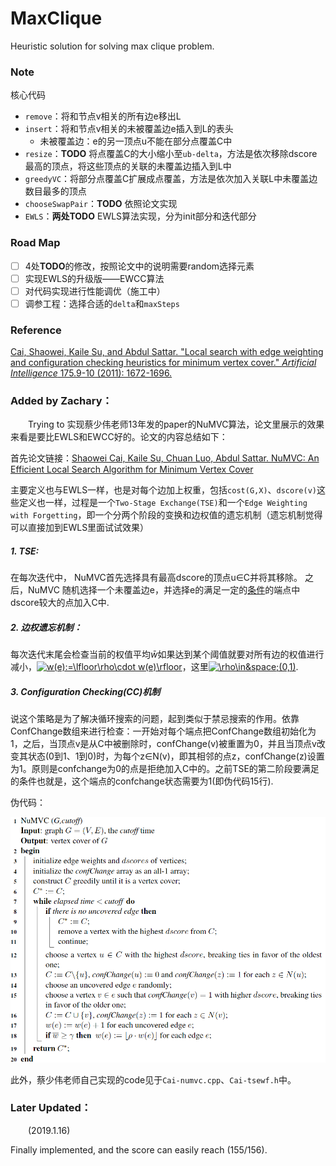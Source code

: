 # MaxClique
Heuristic solution for solving max clique problem.

### Note

核心代码

- `remove`：将和节点v相关的所有边e移出L
- `insert`：将和节点v相关的未被覆盖边e插入到L的表头
  - 未被覆盖边：e的另一顶点u不能在部分点覆盖C中
- `resize`：**TODO** 将点覆盖C的大小缩小至`ub-delta`，方法是依次移除dscore最高的顶点，将这些顶点的关联的未覆盖边插入到L中
- `greedyVC`：将部分点覆盖C扩展成点覆盖，方法是依次加入关联L中未覆盖边数目最多的顶点
- `chooseSwapPair`：**TODO** 依照论文实现
- `EWLS`：**两处TODO** EWLS算法实现，分为init部分和迭代部分

### Road Map

- [ ] 4处**TODO**的修改，按照论文中的说明需要random选择元素
- [ ] 实现EWLS的升级版——EWCC算法
- [ ] 对代码实现进行性能调优（施工中）
- [ ] 调参工程：选择合适的`delta`和`maxSteps`

### Reference

[Cai, Shaowei, Kaile Su, and Abdul Sattar. "Local search with edge weighting and configuration checking heuristics for minimum vertex cover." *Artificial Intelligence* 175.9-10 (2011): 1672-1696.](https://www.sciencedirect.com/science/article/pii/S0004370211000427)


### Added by Zachary：

&emsp;&emsp;Trying to 实现蔡少伟老师13年发的paper的NuMVC算法，论文里展示的效果来看是要比EWLS和EWCC好的。论文的内容总结如下：

首先论文链接：[Shaowei Cai, Kaile Su, Chuan Luo, Abdul Sattar. NuMVC: An Efficient Local Search Algorithm for Minimum Vertex Cover](https://arxiv.org/abs/1402.0584)

主要定义也与EWLS一样，也是对每个边加上权重，包括`cost(G,X)`、`dscore(v)`这些定义也一样，过程是一个`Two-Stage Exchange(TSE)`和一个`Edge Weighting with Forgetting`，即一个分两个阶段的变换和边权值的遗忘机制（遗忘机制觉得可以直接加到EWLS里面试试效果）

##### 1. TSE:
在每次迭代中， NuMVC首先选择具有最高dscore的顶点u∈C并将其移除。 之后，NuMVC 随机选择一个未覆盖边e，并选择e的满足一定的[条件](#1)的端点中dscore较大的点加入C中.
##### 2. 边权遗忘机制：
每次迭代末尾会检查当前的权值平均$\bar{w}$如果达到某个阈值就要对所有边的权值进行减小，<a href="https://www.codecogs.com/eqnedit.php?latex=w(e):=\lfloor\rho\cdot&space;w(e)\rfloor" target="_blank"><img src="https://latex.codecogs.com/gif.latex?w(e):=\lfloor\rho\cdot&space;w(e)\rfloor" title="w(e):=\lfloor\rho\cdot w(e)\rfloor" /></a>，这里<a href="https://www.codecogs.com/eqnedit.php?latex=w(e):=\lfloor\rho\cdot&space;w(e)\rfloor" target="_blank"><img src="https://latex.codecogs.com/gif.latex?\rho\in&space;(0,1)" title="\rho\in&space;(0,1)" /></a>.
##### 3. Configuration Checking(CC)机制
说这个策略是为了解决循环搜索的问题，起到类似于禁忌搜索的作用。依靠ConfChange数组来进行检查：一开始对每个端点把ConfChange数组初始化为1，之后，当顶点v是从C中被删除时，confChange(v)被重置为0，并且当顶点v改变其状态(0到1、1到0)时，为每个z∈N(v)，即其相邻的点z，confChange(z)设置为1。原则是confchange为0的点是拒绝加入C中的。<span id='1'>之前TSE的第二阶段要满足的条件也就是</span>，这个端点的confchange状态需要为1(即伪代码15行).

伪代码：

![](wei-code.png)

此外，蔡少伟老师自己实现的code见于`Cai-numvc.cpp`、`Cai-tsewf.h`中。

### Later Updated：

&emsp;&emsp;(2019.1.16)

Finally implemented, and the score can easily reach (155/156).
